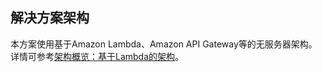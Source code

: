 ## 解决方案架构

本方案使用基于Amazon Lambda、Amazon API Gateway等的无服务器架构。详情可参考[架构概览：基于Lambda的架构](architecture.md#基于lambda-实现)。
